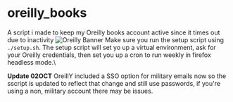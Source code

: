 # oreilly_books
A script i made to keep my Oreilly books account active since it times out due to inactivity
![Oreilly Banner](https://user-images.githubusercontent.com/61370457/167266014-46b32703-366a-4ce8-9cd0-e1071814f5c5.png)
Make sure you run the setup script using ```./setup.sh```. The setup script will set yo up a virtual environment, ask for your Oreilly credentials, then set you up a cron to run weekly in firefox headless mode.\

**Update 02OCT** OreillY included a SSO option for military emails now so the sscript is updated to reflect that change and still use passwords, if you're using a non, military account there may be issues. 
